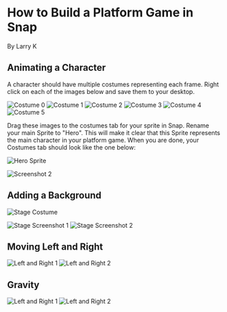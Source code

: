 # How to Build a Platform Game in Snap

By Larry K

## Animating a Character

A character should have multiple costumes representing each frame. Right click on each of the images below and save them to your desktop. 

![Costume 0](./costumes/0.png)
![Costume 1](./costumes/1.png)
![Costume 2](./costumes/2.png)
![Costume 3](./costumes/3.png)
![Costume 4](./costumes/4.png)
![Costume 5](./costumes/5.png)

Drag these images to the costumes tab for your sprite in Snap. Rename your main Sprite to "Hero". This will make it clear that this Sprite represents the main character in your platform game. When you are done, your Costumes tab should look like the one below:

![Hero Sprite](./screenshots/step1.png)

![Screenshot 2](./screenshots/step2.png)

## Adding a Background

![Stage Costume](./costumes/stage.png)

![Stage Screenshot 1](./screenshots/step3a.png)
![Stage Screenshot 2](./screenshots/step3b.png)

## Moving Left and Right

![Left and Right 1](./screenshots/step4a.png)
![Left and Right 2](./screenshots/step4b.png)

## Gravity

![Left and Right 1](./screenshots/step5a.png)
![Left and Right 2](./screenshots/step5b.png)
